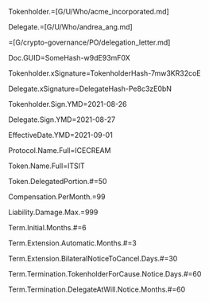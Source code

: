 Tokenholder.=[G/U/Who/acme_incorporated.md]

Delegate.=[G/U/Who/andrea_ang.md]

=[G/crypto-governance/PO/delegation_letter.md]

Doc.GUID=SomeHash-w9dE93mF0X

Tokenholder.xSignature=TokenholderHash-7mw3KR32coE

Delegate.xSignature=DelegateHash-Pe8c3zE0bN

Tokenholder.Sign.YMD=2021-08-26

Delegate.Sign.YMD=2021-08-27

EffectiveDate.YMD=2021-09-01

Protocol.Name.Full=ICECREAM

Token.Name.Full=ITSIT

Token.DelegatedPortion.#=50

Compensation.PerMonth.$=$99

Liability.Damage.Max.$=$999

Term.Initial.Months.#=6

Term.Extension.Automatic.Months.#=3

Term.Extension.BilateralNoticeToCancel.Days.#=30

Term.Termination.TokenholderForCause.Notice.Days.#=60

Term.Termination.DelegateAtWill.Notice.Months.#=60

